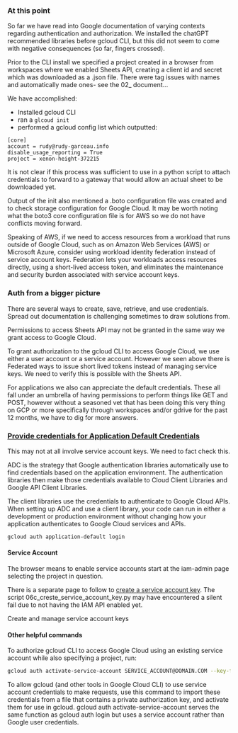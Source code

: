 ### At this point

So far we have read into Google documentation of varying contexts regarding authentication and authorization. We installed the chatGPT recommended libraries before gcloud CLI, but this did not seem to come with negative consequences (so far, fingers crossed). 

Prior to the CLI install we specified a project created in a browser from workspaces where we enabled Sheets API, creating a client id and secret which was downloaded as a .json file. There were tag issues with names and automatically made ones- see the 02_ document...

We have accomplished:

- Installed gcloud CLI 
- ran a `glcoud init` 
- performed a gcloud config list which outputted:
```
[core]
account = rudy@rudy-garceau.info
disable_usage_reporting = True
project = xenon-height-372215
```

It is not clear if this process was sufficient to use in a python script to attach credentials to forward to a gateway that would allow an actual sheet to be downloaded yet. 

Output of the init also mentioned a .boto configuration file was created and to check storage configuration for Google Cloud. It may be worth noting what the boto3 core configuration file is for AWS so we do not have conflicts moving forward.

Speaking of AWS, if we need to access resources from a workload that runs outside of Google Cloud, such as on Amazon Web Services (AWS) or Microsoft Azure, consider using workload identity federation instead of service account keys. Federation lets your workloads access resources directly, using a short-lived access token, and eliminates the maintenance and security burden associated with service account keys.

### Auth from a bigger picture

There are several ways to create, save, retrieve, and use credentials. Spread out documentation is challenging sometimes to draw solutions from.

Permissions to access Sheets API may not be granted in the same way we grant access to Google Cloud.

To grant authorization to the gcloud CLI to access Google Cloud, we use either a user account or a service account. However we seen above there is Federated ways to issue short lived tokens instead of managing service keys. We need to verify this is possible with the Sheets API.

For applications we also can appreciate the default credentials. These all fall under an umbrella of having permissions to perform things like GET and POST, however without a seasoned vet that has been doing this very thing on GCP or more specifically through workspaces and/or gdrive for the past 12 months, we have to dig for more answers.

### [Provide credentials for Application Default Credentials](https://cloud.google.com/docs/authentication/provide-credentials-adc)

This may not at all involve service account keys. We need to fact check this.

ADC is the strategy that Google authentication libraries automatically use to find credentials based on the application environment. The authentication libraries then make those credentials available to Cloud Client Libraries and Google API Client Libraries. 

The client libraries use the credentials to authenticate to Google Cloud APIs. When setting up ADC and use a client library, your code can run in either a development or production environment without changing how your application authenticates to Google Cloud services and APIs.

```zsh
gcloud auth application-default login
```

#### Service Account 

The browser means to enable service accounts start at the iam-admin page selecting the project in question. 

There is a separate page to follow to [create a service account key](https://cloud.google.com/iam/docs/creating-managing-service-account-keys#creating). The script 06c_creste_service_account_key.py may have encountered a silent fail due to not having the IAM API enabled yet.

Create and manage service account keys

#### Other helpful commands

To authorize gcloud CLI to access Google Cloud using an existing service account while also specifying a project, run:

```zsh
gcloud auth activate-service-account SERVICE_ACCOUNT@DOMAIN.COM --key-file=/path/key.json --project=PROJECT_ID

```
To allow gcloud (and other tools in Google Cloud CLI) to use service account credentials to make requests, use this command to import these credentials from a file that contains a private authorization key, and activate them for use in gcloud. gcloud auth activate-service-account serves the same function as gcloud auth login but uses a service account rather than Google user credentials.